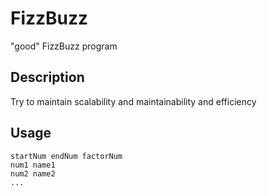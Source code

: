 FizzBuzz
====

"good" FizzBuzz program

## Description
Try to maintain scalability and maintainability and efficiency

## Usage
```
startNum endNum factorNum
num1 name1
num2 name2
...
```
